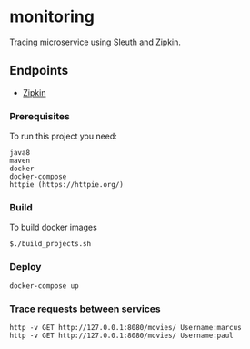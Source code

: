 # monitoring

Tracing microservice using Sleuth and Zipkin.

## Endpoints

* [Zipkin](http://127.0.0.1:9411)

### Prerequisites
To run this project you need:

```
java8
maven
docker
docker-compose
httpie (https://httpie.org/)

```

### Build

To build docker images
```
$./build_projects.sh
```

### Deploy
```
docker-compose up
```

### Trace requests between services

```
http -v GET http://127.0.0.1:8080/movies/ Username:marcus
http -v GET http://127.0.0.1:8080/movies/ Username:paul
```
